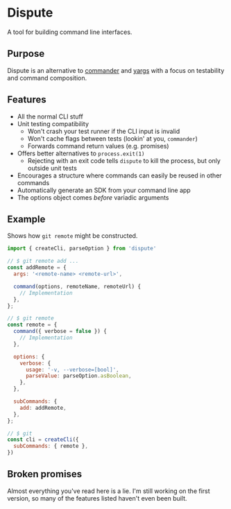 # Dispute
A tool for building command line interfaces.

## Purpose
Dispute is an alternative to [commander](https://www.npmjs.com/package/commander) and [yargs](https://www.npmjs.com/package/yargs) with a focus on testability and command composition.

## Features
- All the normal CLI stuff
- Unit testing compatibility
  - Won't crash your test runner if the CLI input is invalid
  - Won't cache flags between tests (lookin' at you, `commander`)
  - Forwards command return values (e.g. promises)
- Offers better alternatives to `process.exit(1)`
  - Rejecting with an exit code tells `dispute` to kill the process, but only outside unit tests
- Encourages a structure where commands can easily be reused in other commands
- Automatically generate an SDK from your command line app
- The options object comes _before_ variadic arguments

## Example
Shows how `git remote` might be constructed.

```js
import { createCli, parseOption } from 'dispute'

// $ git remote add ...
const addRemote = {
  args: '<remote-name> <remote-url>',

  command(options, remoteName, remoteUrl) {
    // Implementation
  },
};

// $ git remote
const remote = {
  command({ verbose = false }) {
    // Implementation
  },

  options: {
    verbose: {
      usage: '-v, --verbose=[bool]',
      parseValue: parseOption.asBoolean,
    },
  },

  subCommands: {
    add: addRemote,
  },
};

// $ git
const cli = createCli({
  subCommands: { remote },
})
```

## Broken promises
Almost everything you've read here is a lie. I'm still working on the first version, so many of the features listed haven't even been built.
